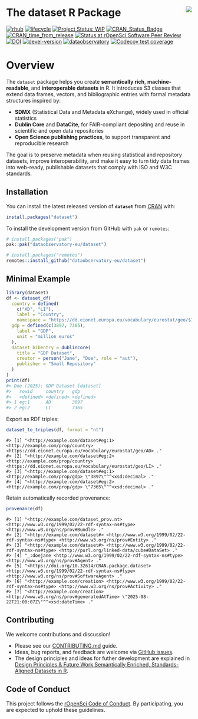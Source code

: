
<!-- README.md is generated from README.Rmd. Please edit that file -->

# The dataset R Package <a href='https://dataset.dataobservatory.eu/'><img src="man/figures/logo.png" align="right"/></a>

<!-- badges: start -->

[![rhub](https://github.com/dataobservatory-eu/dataset/actions/workflows/rhub.yaml/badge.svg)](https://github.com/dataobservatory-eu/dataset/actions/workflows/rhub.yaml)
[![lifecycle](https://lifecycle.r-lib.org/articles/figures/lifecycle-experimental.svg)](https://lifecycle.r-lib.org/articles/stages.html#experimental)
[![Project Status:
WIP](https://www.repostatus.org/badges/latest/wip.svg)](https://www.repostatus.org/#wip)
[![CRAN_Status_Badge](https://www.r-pkg.org/badges/version/dataset)](https://cran.r-project.org/package=dataset)
[![CRAN_time_from_release](https://www.r-pkg.org/badges/ago/dataset)](https://cran.r-project.org/package=dataset)
[![Status at rOpenSci Software Peer
Review](https://badges.ropensci.org/681_status.svg)](https://github.com/ropensci/software-review/issues/681)
[![DOI](https://zenodo.org/badge/DOI/10.32614/CRAN.package.dataset.svg)](https://zenodo.org/record/6950435#.YukDAXZBzIU)
[![devel-version](https://img.shields.io/badge/devel%20version-0.4.0-blue.svg)](https://github.com/dataobservatory-eu/dataset)
[![dataobservatory](https://img.shields.io/badge/ecosystem-dataobservatory.eu-3EA135.svg)](https://dataobservatory.eu/)
[![Codecov test
coverage](https://codecov.io/gh/dataobservatory-eu/dataset/graph/badge.svg)](https://app.codecov.io/gh/dataobservatory-eu/dataset/)

<!-- badges: end -->

# Overview

The `dataset` package helps you create **semantically rich**,
**machine-readable**, and **interoperable datasets** in R. It introduces
S3 classes that extend data frames, vectors, and bibliographic entries
with formal metadata structures inspired by:

- **SDMX** (Statistical Data and Metadata eXchange), widely used in
  official statistics  
- **Dublin Core** and **DataCite**, for FAIR-compliant depositing and
  reuse in scientific and open data repositories  
- **Open Science publishing practices**, to support transparent and
  reproducible research

The goal is to preserve metadata when reusing statistical and repository
datasets, improve interoperability, and make it easy to turn tidy data
frames into web-ready, publishable datasets that comply with ISO and W3C
standards.

## Installation

You can install the latest released version of **`dataset`** from
[CRAN](https://cran.r-project.org/package=dataset) with:

``` r
install.packages("dataset")
```

To install the development version from GitHub with `pak` or `remotes`:

``` r
# install.packages("pak")
pak::pak("dataobservatory-eu/dataset")

# install.packages("remotes")
remotes::install_github("dataobservatory-eu/dataset")
```

## Minimal Example

``` r
library(dataset)
df <- dataset_df(
  country = defined(
    c("AD", "LI"), 
    label = "Country", 
    namespace = "https://dd.eionet.europa.eu/vocabulary/eurostat/geo/$1"),
  gdp = defined(c(3897, 7365),
    label = "GDP", 
    unit = "million euros"
  ),
  dataset_bibentry = dublincore(
    title = "GDP Dataset",
    creator = person("Jane", "Doe", role = "aut"),
    publisher = "Small Repository"
  )
)
print(df)
#> Doe (2025): GDP Dataset [dataset]
#>   rowid     country   gdp       
#>   <defined> <defined> <defined>
#> 1 eg:1      AD        3897     
#> 2 eg:2      LI        7365
```

Export as RDF triples:

<style type="text/css">
.smaller .table {
  font-size: 11px;
}
&#10;.smaller pre,
.smaller code {
  font-size: 11px;
  line-height: 1.2;
}
</style>

``` r
dataset_to_triples(df, format = "nt")
```

<div class="smaller">

    #> [1] "<http://example.com/dataset#eg:1> <http://example.com/prop/country> <https://dd.eionet.europa.eu/vocabulary/eurostat/geo/AD> ."
    #> [2] "<http://example.com/dataset#eg:2> <http://example.com/prop/country> <https://dd.eionet.europa.eu/vocabulary/eurostat/geo/LI> ."
    #> [3] "<http://example.com/dataset#eg:1> <http://example.com/prop/gdp> \"3897\"^^<xsd:decimal> ."                                     
    #> [4] "<http://example.com/dataset#eg:2> <http://example.com/prop/gdp> \"7365\"^^<xsd:decimal> ."

</div>

Retain automatically recorded provenance:

``` r
provenance(df)
```

<div class="smaller">

    #> [1] "<http://example.com/dataset_prov.nt> <http://www.w3.org/1999/02/22-rdf-syntax-ns#type> <http://www.w3.org/ns/prov#Bundle> ."                  
    #> [2] "<http://example.com/dataset#> <http://www.w3.org/1999/02/22-rdf-syntax-ns#type> <http://www.w3.org/ns/prov#Entity> ."                         
    #> [3] "<http://example.com/dataset#> <http://www.w3.org/1999/02/22-rdf-syntax-ns#type> <http://purl.org/linked-data/cube#DataSet> ."                 
    #> [4] "_:doejane <http://www.w3.org/1999/02/22-rdf-syntax-ns#type> <http://www.w3.org/ns/prov#Agent> ."                                              
    #> [5] "<https://doi.org/10.32614/CRAN.package.dataset> <http://www.w3.org/1999/02/22-rdf-syntax-ns#type> <http://www.w3.org/ns/prov#SoftwareAgent> ."
    #> [6] "<http://example.com/creation> <http://www.w3.org/1999/02/22-rdf-syntax-ns#type> <http://www.w3.org/ns/prov#Activity> ."                       
    #> [7] "<http://example.com/creation> <http://www.w3.org/ns/prov#generatedAtTime> \"2025-08-22T21:00:07Z\"^^<xsd:dateTime> ."

</div>

## Contributing

We welcome contributions and discussion!

- Please see our
  [CONTRIBUTING.md](https://github.com/dataobservatory-eu/dataset/blob/main/CONTRIBUTING.md)
  guide.
- Ideas, bug reports, and feedback are welcome via [GitHub
  issues](https://github.com/dataobservatory-eu/dataset/issues).
- The design principles and ideas for futher development are explained
  in [Design Principles & Future Work Semantically Enriched,
  Standards-Aligned Datasets in
  R](https://dataset.dataobservatory.eu/articles/design.html).

## Code of Conduct

This project follows the [rOpenSci Code of
Conduct](https://ropensci.org/code-of-conduct/). By participating, you
are expected to uphold these guidelines.
